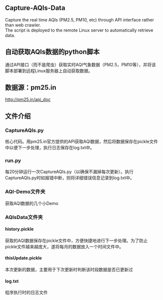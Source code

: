 ## Capture-AQIs-Data
Capture the real time AQIs (PM2.5, PM10, etc) through API interface rather than web crawler.  
The script is deployed to the remote Linux server to automatically retrieve data.

## 自动获取AQIs数据的python脚本
通过API接口（而不是爬虫）获取实时AQI气象数据（PM2.5，PM10等），并将该脚本部署到远程Linux服务器上自动获取数据。

## 数据源：pm25.in
http://pm25.in/api_doc
## 文件介绍
### CaptureAQIs.py  
核心代码。用pm25.in官方提供的API获取AQI数据，然后将数据保存在pickle文件中以便下一步处理，执行日志保存在log.txt中。
### run.py          
每20分钟运行一次CaptureAQIs.py（以确保不漏掉每次更新）。执行CaptureAQIs.py时如报错中断，则将详细错误信息记录到log.txt中。
### AQI-Demo文件夹 
获取AQI数据的几个小Demo
### AQIsData文件夹
#### history.pickle
获取的AQI数据保存在pickle文件中，方便快捷地进行下一步处理。为了防止pickle文件越来越庞大，遂将每月的数据放入一个时间文件中。
#### thisUpdate.pickle
本次更新的数据，主要用于下次更新时判断该时段数据是否已更新过
#### log.txt
程序执行时的日志文件
